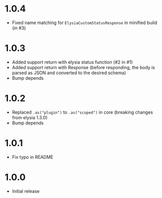 # 1.0.4

- Fixed name matching for `ElysiaCustomStatusResponse` in minified build (in #3)

# 1.0.3

- Added support return with elysia status function (#2 in #1)
- Added support return with Response (before responding, the body is parsed as JSON and converted to the desired schema)
- Bump depends

# 1.0.2

- Replaced `.as("plugin")` to `.as("scoped")` in core (breaking changes from elysia 1.3.0)
- Bump depends

# 1.0.1

- Fix typo in README

# 1.0.0

- Initial release
